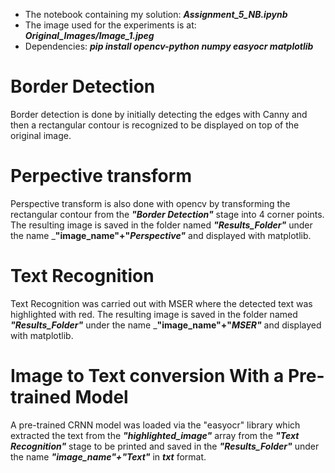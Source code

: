 * The notebook containing my solution: ___Assignment_5_NB.ipynb___
* The image used for the experiments is at: ___Original_Images/Image_1.jpeg___
* Dependencies: ___pip install opencv-python numpy easyocr matplotlib___

# Border Detection
Border detection is done by initially detecting the edges with Canny and then a rectangular contour is recognized to be displayed on top of the original image.
# Perpective transform
Perspective transform is also done with opencv by transforming the rectangular contour from the ___"Border Detection"___ stage into 4 corner points. The resulting image is saved in the folder named ___"Results_Folder"___ under the name ___"image_name"+"_Perspective"___ and displayed with matplotlib.
# Text Recognition
Text Recognition was carried out with MSER where the detected text was highlighted with red. The resulting image is saved in the folder named ___"Results_Folder"___ under the name ___"image_name"+"_MSER"___ and displayed with matplotlib.
# Image to Text conversion With a Pre-trained Model
A pre-trained CRNN model was loaded via the "easyocr" library which extracted the text from the ___"highlighted_image"___ array from the ___"Text Recognition"___ stage to be printed and saved in the ___"Results_Folder"___ under the name ___"image_name"+"Text"___ in ___txt___ format.
